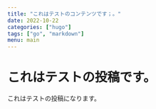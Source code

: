 ```yaml
---
title: "これはテストのコンテンツです；。"
date: 2022-10-22
categories: ["hugo"]
tags: ["go", "markdown"]
menu: main
---
```


# これはテストの投稿です。  

これはテストの投稿になります。  
